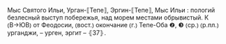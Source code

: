 ---
---

Мыс Святого Ильи, Урган-⟦Тепе⟧, Эргин-⟦Тепе⟧, Мыс Ильи
: пологий безлесный выступ побережья, над морем местами обрывистый. К ⦅В→ЮВ⦆ от Феодосии, ⦅вост.⦆ окончание ⦅г.⦆ Тепе-Оба ❷, ❸ ⦅ср.⦆ ⦅р.пл.⦆ урганджи, – урген, эргит – ⦃З7⦄.
